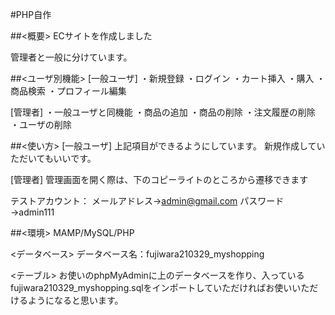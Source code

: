 #PHP自作

##<概要>
ECサイトを作成しました

管理者と一般に分けています。



##<ユーザ別機能>
[一般ユーザ]
・新規登録
・ログイン
・カート挿入
・購入
・商品検索
・プロフィール編集


[管理者]
・一般ユーザと同機能
・商品の追加
・商品の削除
・注文履歴の削除
・ユーザの削除



##<使い方>
[一般ユーザ]
上記項目ができるようにしています。
新規作成していただいてもいいです。


[管理者]
管理画面を開く際は、下のコピーライトのところから遷移できます

テストアカウント：
メールアドレス→admin@gmail.com
パスワード→admin111



##<環境>
MAMP/MySQL/PHP

<データベース>
データベース名：fujiwara210329_myshopping

<テーブル>
お使いのphpMyAdminに上のデータベースを作り、入っているfujiwara210329_myshopping.sqlをインポートしていただければお使いいただけるようになると思います。
